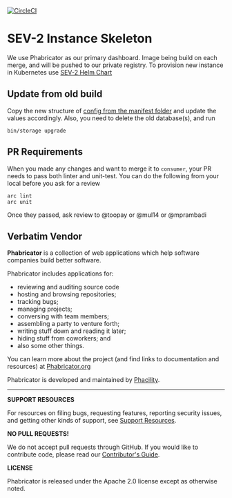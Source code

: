 [![CircleCI](https://circleci.com/gh/refactory-id/phabricator.svg?style=svg&circle-token=1532f411cf76a561328a62a7c9477c7d345111db)](https://app.circleci.com/pipelines/github/refactory-id/phabricator)

# SEV-2 Instance Skeleton

We use Phabricator as our primary dashboard. Image being build on each merge, and will be pushed to our private registry. To provision new instance in Kubernetes use [SEV-2 Helm Chart](https://github.com/refactory-id/helm-sev2-instance)

## Update from old build

Copy the new structure of [config from the manifest folder](https://github.com/refactory-id/phabricator/blob/consumer/manifest/php7/local.json.dist) and update the values accordingly. Also, you need to delete the old database(s), and run 
```
bin/storage upgrade
```

## PR Requirements

When you made any changes and want to merge it to `consumer`, your PR needs to pass both linter and unit-test. You can do the following from your local before you ask for a review 
```
arc lint
arc unit
``` 
Once they passed,  ask review to @toopay or @mul14 or @mprambadi

## Verbatim Vendor

**Phabricator** is a collection of web applications which help software companies build better software.

Phabricator includes applications for:

  - reviewing and auditing source code
  - hosting and browsing repositories;
  - tracking bugs;
  - managing projects;
  - conversing with team members;
  - assembling a party to venture forth;
  - writing stuff down and reading it later;
  - hiding stuff from coworkers; and
  - also some other things.

You can learn more about the project (and find links to documentation and resources) at [Phabricator.org](http://phabricator.org)

Phabricator is developed and maintained by [Phacility](http://phacility.com).

---------

**SUPPORT RESOURCES**

For resources on filing bugs, requesting features, reporting security issues, and getting other kinds of support, see [Support Resources](https://secure.phabricator.com/book/phabricator/article/support/).

**NO PULL REQUESTS!**

We do not accept pull requests through GitHub. If you would like to contribute code, please read our [Contributor's Guide](https://secure.phabricator.com/book/phabcontrib/article/contributing_code/).

**LICENSE**

Phabricator is released under the Apache 2.0 license except as otherwise noted.
